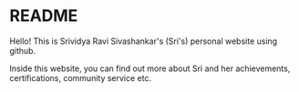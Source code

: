 # README

Hello! This is Srividya Ravi Sivashankar's (Sri's) personal website using github. 

Inside this website, you can find out more about Sri and her achievements, certifications, community service etc.
